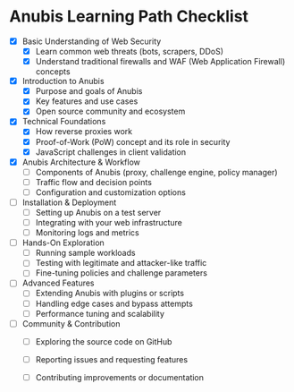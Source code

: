 # Anubis Learning Path Checklist

- [X] Basic Understanding of Web Security
  - [X] Learn common web threats (bots, scrapers, DDoS)
  - [X] Understand traditional firewalls and WAF (Web Application Firewall) concepts

- [X] Introduction to Anubis
  - [X] Purpose and goals of Anubis
  - [X] Key features and use cases
  - [X] Open source community and ecosystem

- [X] Technical Foundations
  - [X] How reverse proxies work
  - [X] Proof-of-Work (PoW) concept and its role in security
  - [X] JavaScript challenges in client validation

- [X] Anubis Architecture & Workflow
  - [ ] Components of Anubis (proxy, challenge engine, policy manager)
  - [ ] Traffic flow and decision points
  - [ ] Configuration and customization options

- [ ] Installation & Deployment
  - [ ] Setting up Anubis on a test server
  - [ ] Integrating with your web infrastructure
  - [ ] Monitoring logs and metrics

- [ ] Hands-On Exploration
  - [ ] Running sample workloads
  - [ ] Testing with legitimate and attacker-like traffic
  - [ ] Fine-tuning policies and challenge parameters

- [ ] Advanced Features
  - [ ] Extending Anubis with plugins or scripts
  - [ ] Handling edge cases and bypass attempts
  - [ ] Performance tuning and scalability

- [ ] Community & Contribution
  - [ ] Exploring the source code on GitHub
  - [ ] Reporting issues and requesting features
  - [ ] Contributing improvements or documentation

